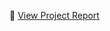 📄 [View Project Report](https://raw.githubusercontent.com/Ansh7410/TaskMate/main/TaskMate_Project_Report.pdf)
